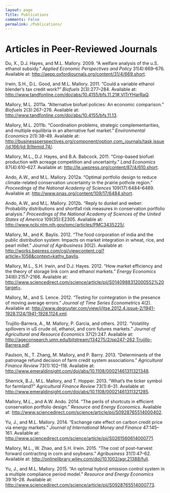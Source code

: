 ```yaml
---
layout: page
Title: Publications
comments: False
permalink: /Publications/
---
```


Articles in Peer-Reviewed Journals
==================================

Du, X., D.J. Hayes, and M.L. Mallory. 2009. “A welfare analysis of the
u.S. ethanol subsidy.” *Applied Economic Perspectives and Policy*
31(4):669–676. Available at:
<http://aepp.oxfordjournals.org/content/31/4/669.short>.

Irwin, S.H., D.L. Good, and M.L. Mallory. 2011. “Could a variable
ethanol blender’s tax credit work?” *Biofuels* 2(3):277–284. Available
at: <http://www.tandfonline.com/doi/abs/10.4155/bfs.11.21#.VlTrYHarRaQ>.

Mallory, M.L. 2011a. “Alternative biofuel policies: An economic
comparison.” *Biofuels* 2(3):267–276. Available at:
<http://www.tandfonline.com/doi/abs/10.4155/bfs.11.13>.

Mallory, M.L. 2011b. “Coordination problems, strategic
complementarities, and multiple equilibria in an alternative fuel
market.” *Environmental Economics* 2(1):38–49. Available at:
<http://businessperspectives.org/component/option,com_journals/task,issue/id,166/jid,9/Itemid,74/>.

Mallory, M.L., D.J. Hayes, and B.A. Babcock. 2011. “Crop-based biofuel
production with acreage competition and uncertainty.” *Land Economics*
87(4):610–627. Available at:
<http://le.uwpress.org/content/87/4/610.short>.

Ando, A.W., and M.L. Mallory. 2012a. “Optimal portfolio design to reduce
climate-related conservation uncertainty in the prairie pothole region.”
*Proceedings of the National Academy of Sciences* 109(17):6484–6489.
Available at: <http://www.pnas.org/content/109/17/6484.short>.

Ando, A.W., and M.L. Mallory. 2012b. “Reply to dunkel and weber:
Probability distributions and shortfall risk measures in conservation
portfolio analysis.” *Proceedings of the National Academy of Sciences of
the United States of America* 109(35):E2305. Available at:
<http://www.ncbi.nlm.nih.gov/pmc/articles/PMC3435225/>.

Mallory, M., and K. Baylis. 2012. “The food corporation of india and the
public distribution system: Impacts on market integration in wheat,
rice, and pearl millet.” *Journal of Agribusiness* 30(2). Available at:
<http://works.bepress.com/cgi/viewcontent.cgi?article=1058&context=kathy_baylis>.

Mallory, M.L., S.H. Irwin, and D.J. Hayes. 2012. “How market efficiency
and the theory of storage link corn and ethanol markets.” *Energy
Economics* 34(6):2157–2166. Available at:
<http://www.sciencedirect.com/science/article/pii/S0140988312000552%20target=>.

Mallory, M., and S. Lence. 2012. “Testing for cointegration in the
presence of moving average errors.” *Journal of Time Series
Econometrics* 4(2). Available at:
<http://www.degruyter.com/view/j/jtse.2012.4.issue-2/1941-1928.1124/1941-1928.1124.xml>.

Trujillo-Barrera, A., M. Mallory, P. Garcia, and others. 2012.
“Volatility spillovers in uS crude oil, ethanol, and corn futures
markets.” *Journal of Agricultural and Resource Economics* 37(2):247.
Available at:
<http://ageconsearch.umn.edu/bitstream/134275/2/pp247-262,Trujillo-Barrera.pdf>.

Paulson, N., T. Zhang, M. Mallory, and P. Barry. 2013. “Determinants of
the patronage refund decision of farm credit system associations.”
*Agricultural Finance Review* 73(1):102–118. Available at:
<http://www.emeraldinsight.com/doi/abs/10.1108/00021461311321348>.

Sherrick, B.J., M.L. Mallory, and T. Hopper. 2013. “What’s the ticker
symbol for farmland?” *Agricultural Finance Review* 73(1):6–31.
Available at:
<http://www.emeraldinsight.com/doi/abs/10.1108/00021461311321285>.

Mallory, M.L., and A.W. Ando. 2014. “The perils of shortcuts in
efficient conservation portfolio design.” *Resource and Energy
Economics*. Available at:
<http://www.sciencedirect.com/science/article/pii/S0928765514000402>.

Yu, J., and M.L. Mallory. 2014. “Exchange rate effect on carbon credit
price via energy markets.” *Journal of International Money and Finance*
47:145–161. Available at:
<http://www.sciencedirect.com/science/article/pii/S0261560614000771>.

Mallory, M.L., W. Zhao, and S.H. Irwin. 2015. “The cost of post-harvest
forward contracting in corn and soybeans.” *Agribusiness* 31(1):47–62.
Available at:
<http://onlinelibrary.wiley.com/doi/10.1002/agr.21388/full>.

Yu, J., and M.L. Mallory. 2015. “An optimal hybrid emission control
system in a multiple compliance period model.” *Resource and Energy
Economics* 39:16–28. Available at:
<http://www.sciencedirect.com/science/article/pii/S0928765514000773>.
